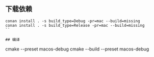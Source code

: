 
## 下载依赖
```
conan install . -s build_type=Debug -pr=mac --build=missing
conan install . -s build_type=Release -pr=mac --build=missing
``

## 编译
```
cmake --preset macos-debug
cmake --build --preset macos-debug
```
